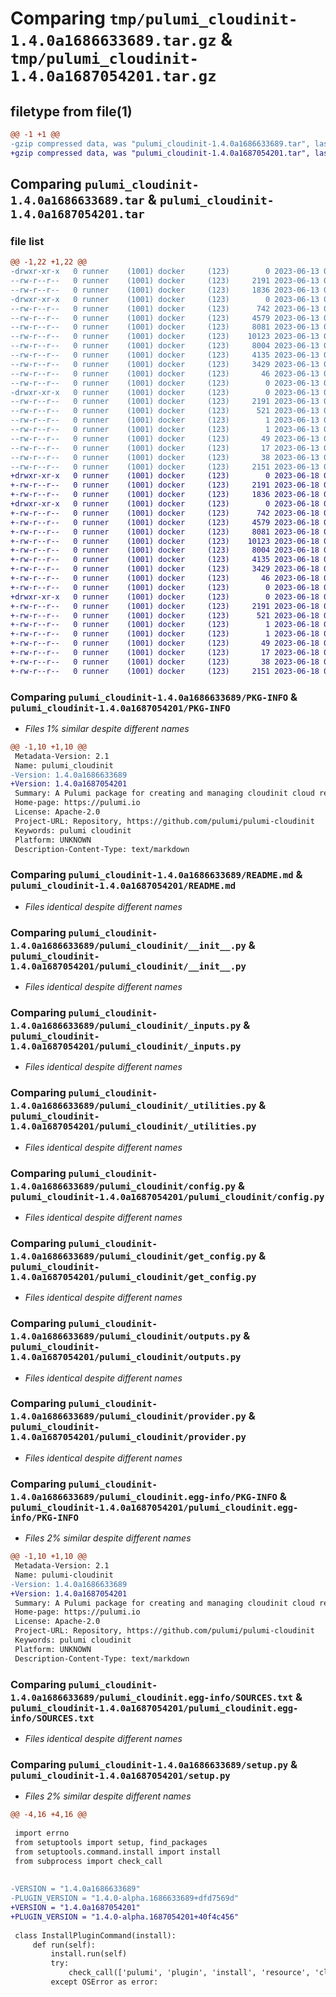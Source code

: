 # Comparing `tmp/pulumi_cloudinit-1.4.0a1686633689.tar.gz` & `tmp/pulumi_cloudinit-1.4.0a1687054201.tar.gz`

## filetype from file(1)

```diff
@@ -1 +1 @@
-gzip compressed data, was "pulumi_cloudinit-1.4.0a1686633689.tar", last modified: Tue Jun 13 05:25:16 2023, max compression
+gzip compressed data, was "pulumi_cloudinit-1.4.0a1687054201.tar", last modified: Sun Jun 18 02:16:32 2023, max compression
```

## Comparing `pulumi_cloudinit-1.4.0a1686633689.tar` & `pulumi_cloudinit-1.4.0a1687054201.tar`

### file list

```diff
@@ -1,22 +1,22 @@
-drwxr-xr-x   0 runner    (1001) docker     (123)        0 2023-06-13 05:25:16.618512 pulumi_cloudinit-1.4.0a1686633689/
--rw-r--r--   0 runner    (1001) docker     (123)     2191 2023-06-13 05:25:16.618512 pulumi_cloudinit-1.4.0a1686633689/PKG-INFO
--rw-r--r--   0 runner    (1001) docker     (123)     1836 2023-06-13 05:25:16.000000 pulumi_cloudinit-1.4.0a1686633689/README.md
-drwxr-xr-x   0 runner    (1001) docker     (123)        0 2023-06-13 05:25:16.614512 pulumi_cloudinit-1.4.0a1686633689/pulumi_cloudinit/
--rw-r--r--   0 runner    (1001) docker     (123)      742 2023-06-13 05:25:16.000000 pulumi_cloudinit-1.4.0a1686633689/pulumi_cloudinit/__init__.py
--rw-r--r--   0 runner    (1001) docker     (123)     4579 2023-06-13 05:25:16.000000 pulumi_cloudinit-1.4.0a1686633689/pulumi_cloudinit/_inputs.py
--rw-r--r--   0 runner    (1001) docker     (123)     8081 2023-06-13 05:25:16.000000 pulumi_cloudinit-1.4.0a1686633689/pulumi_cloudinit/_utilities.py
--rw-r--r--   0 runner    (1001) docker     (123)    10123 2023-06-13 05:25:16.000000 pulumi_cloudinit-1.4.0a1686633689/pulumi_cloudinit/config.py
--rw-r--r--   0 runner    (1001) docker     (123)     8004 2023-06-13 05:25:16.000000 pulumi_cloudinit-1.4.0a1686633689/pulumi_cloudinit/get_config.py
--rw-r--r--   0 runner    (1001) docker     (123)     4135 2023-06-13 05:25:16.000000 pulumi_cloudinit-1.4.0a1686633689/pulumi_cloudinit/outputs.py
--rw-r--r--   0 runner    (1001) docker     (123)     3429 2023-06-13 05:25:16.000000 pulumi_cloudinit-1.4.0a1686633689/pulumi_cloudinit/provider.py
--rw-r--r--   0 runner    (1001) docker     (123)       46 2023-06-13 05:25:16.000000 pulumi_cloudinit-1.4.0a1686633689/pulumi_cloudinit/pulumi-plugin.json
--rw-r--r--   0 runner    (1001) docker     (123)        0 2023-06-13 05:25:16.000000 pulumi_cloudinit-1.4.0a1686633689/pulumi_cloudinit/py.typed
-drwxr-xr-x   0 runner    (1001) docker     (123)        0 2023-06-13 05:25:16.618512 pulumi_cloudinit-1.4.0a1686633689/pulumi_cloudinit.egg-info/
--rw-r--r--   0 runner    (1001) docker     (123)     2191 2023-06-13 05:25:16.000000 pulumi_cloudinit-1.4.0a1686633689/pulumi_cloudinit.egg-info/PKG-INFO
--rw-r--r--   0 runner    (1001) docker     (123)      521 2023-06-13 05:25:16.000000 pulumi_cloudinit-1.4.0a1686633689/pulumi_cloudinit.egg-info/SOURCES.txt
--rw-r--r--   0 runner    (1001) docker     (123)        1 2023-06-13 05:25:16.000000 pulumi_cloudinit-1.4.0a1686633689/pulumi_cloudinit.egg-info/dependency_links.txt
--rw-r--r--   0 runner    (1001) docker     (123)        1 2023-06-13 05:25:16.000000 pulumi_cloudinit-1.4.0a1686633689/pulumi_cloudinit.egg-info/not-zip-safe
--rw-r--r--   0 runner    (1001) docker     (123)       49 2023-06-13 05:25:16.000000 pulumi_cloudinit-1.4.0a1686633689/pulumi_cloudinit.egg-info/requires.txt
--rw-r--r--   0 runner    (1001) docker     (123)       17 2023-06-13 05:25:16.000000 pulumi_cloudinit-1.4.0a1686633689/pulumi_cloudinit.egg-info/top_level.txt
--rw-r--r--   0 runner    (1001) docker     (123)       38 2023-06-13 05:25:16.618512 pulumi_cloudinit-1.4.0a1686633689/setup.cfg
--rw-r--r--   0 runner    (1001) docker     (123)     2151 2023-06-13 05:25:16.000000 pulumi_cloudinit-1.4.0a1686633689/setup.py
+drwxr-xr-x   0 runner    (1001) docker     (123)        0 2023-06-18 02:16:32.814052 pulumi_cloudinit-1.4.0a1687054201/
+-rw-r--r--   0 runner    (1001) docker     (123)     2191 2023-06-18 02:16:32.814052 pulumi_cloudinit-1.4.0a1687054201/PKG-INFO
+-rw-r--r--   0 runner    (1001) docker     (123)     1836 2023-06-18 02:16:32.000000 pulumi_cloudinit-1.4.0a1687054201/README.md
+drwxr-xr-x   0 runner    (1001) docker     (123)        0 2023-06-18 02:16:32.810052 pulumi_cloudinit-1.4.0a1687054201/pulumi_cloudinit/
+-rw-r--r--   0 runner    (1001) docker     (123)      742 2023-06-18 02:16:32.000000 pulumi_cloudinit-1.4.0a1687054201/pulumi_cloudinit/__init__.py
+-rw-r--r--   0 runner    (1001) docker     (123)     4579 2023-06-18 02:16:32.000000 pulumi_cloudinit-1.4.0a1687054201/pulumi_cloudinit/_inputs.py
+-rw-r--r--   0 runner    (1001) docker     (123)     8081 2023-06-18 02:16:32.000000 pulumi_cloudinit-1.4.0a1687054201/pulumi_cloudinit/_utilities.py
+-rw-r--r--   0 runner    (1001) docker     (123)    10123 2023-06-18 02:16:32.000000 pulumi_cloudinit-1.4.0a1687054201/pulumi_cloudinit/config.py
+-rw-r--r--   0 runner    (1001) docker     (123)     8004 2023-06-18 02:16:32.000000 pulumi_cloudinit-1.4.0a1687054201/pulumi_cloudinit/get_config.py
+-rw-r--r--   0 runner    (1001) docker     (123)     4135 2023-06-18 02:16:32.000000 pulumi_cloudinit-1.4.0a1687054201/pulumi_cloudinit/outputs.py
+-rw-r--r--   0 runner    (1001) docker     (123)     3429 2023-06-18 02:16:32.000000 pulumi_cloudinit-1.4.0a1687054201/pulumi_cloudinit/provider.py
+-rw-r--r--   0 runner    (1001) docker     (123)       46 2023-06-18 02:16:32.000000 pulumi_cloudinit-1.4.0a1687054201/pulumi_cloudinit/pulumi-plugin.json
+-rw-r--r--   0 runner    (1001) docker     (123)        0 2023-06-18 02:16:32.000000 pulumi_cloudinit-1.4.0a1687054201/pulumi_cloudinit/py.typed
+drwxr-xr-x   0 runner    (1001) docker     (123)        0 2023-06-18 02:16:32.814052 pulumi_cloudinit-1.4.0a1687054201/pulumi_cloudinit.egg-info/
+-rw-r--r--   0 runner    (1001) docker     (123)     2191 2023-06-18 02:16:32.000000 pulumi_cloudinit-1.4.0a1687054201/pulumi_cloudinit.egg-info/PKG-INFO
+-rw-r--r--   0 runner    (1001) docker     (123)      521 2023-06-18 02:16:32.000000 pulumi_cloudinit-1.4.0a1687054201/pulumi_cloudinit.egg-info/SOURCES.txt
+-rw-r--r--   0 runner    (1001) docker     (123)        1 2023-06-18 02:16:32.000000 pulumi_cloudinit-1.4.0a1687054201/pulumi_cloudinit.egg-info/dependency_links.txt
+-rw-r--r--   0 runner    (1001) docker     (123)        1 2023-06-18 02:16:32.000000 pulumi_cloudinit-1.4.0a1687054201/pulumi_cloudinit.egg-info/not-zip-safe
+-rw-r--r--   0 runner    (1001) docker     (123)       49 2023-06-18 02:16:32.000000 pulumi_cloudinit-1.4.0a1687054201/pulumi_cloudinit.egg-info/requires.txt
+-rw-r--r--   0 runner    (1001) docker     (123)       17 2023-06-18 02:16:32.000000 pulumi_cloudinit-1.4.0a1687054201/pulumi_cloudinit.egg-info/top_level.txt
+-rw-r--r--   0 runner    (1001) docker     (123)       38 2023-06-18 02:16:32.814052 pulumi_cloudinit-1.4.0a1687054201/setup.cfg
+-rw-r--r--   0 runner    (1001) docker     (123)     2151 2023-06-18 02:16:32.000000 pulumi_cloudinit-1.4.0a1687054201/setup.py
```

### Comparing `pulumi_cloudinit-1.4.0a1686633689/PKG-INFO` & `pulumi_cloudinit-1.4.0a1687054201/PKG-INFO`

 * *Files 1% similar despite different names*

```diff
@@ -1,10 +1,10 @@
 Metadata-Version: 2.1
 Name: pulumi_cloudinit
-Version: 1.4.0a1686633689
+Version: 1.4.0a1687054201
 Summary: A Pulumi package for creating and managing cloudinit cloud resources.
 Home-page: https://pulumi.io
 License: Apache-2.0
 Project-URL: Repository, https://github.com/pulumi/pulumi-cloudinit
 Keywords: pulumi cloudinit
 Platform: UNKNOWN
 Description-Content-Type: text/markdown
```

### Comparing `pulumi_cloudinit-1.4.0a1686633689/README.md` & `pulumi_cloudinit-1.4.0a1687054201/README.md`

 * *Files identical despite different names*

### Comparing `pulumi_cloudinit-1.4.0a1686633689/pulumi_cloudinit/__init__.py` & `pulumi_cloudinit-1.4.0a1687054201/pulumi_cloudinit/__init__.py`

 * *Files identical despite different names*

### Comparing `pulumi_cloudinit-1.4.0a1686633689/pulumi_cloudinit/_inputs.py` & `pulumi_cloudinit-1.4.0a1687054201/pulumi_cloudinit/_inputs.py`

 * *Files identical despite different names*

### Comparing `pulumi_cloudinit-1.4.0a1686633689/pulumi_cloudinit/_utilities.py` & `pulumi_cloudinit-1.4.0a1687054201/pulumi_cloudinit/_utilities.py`

 * *Files identical despite different names*

### Comparing `pulumi_cloudinit-1.4.0a1686633689/pulumi_cloudinit/config.py` & `pulumi_cloudinit-1.4.0a1687054201/pulumi_cloudinit/config.py`

 * *Files identical despite different names*

### Comparing `pulumi_cloudinit-1.4.0a1686633689/pulumi_cloudinit/get_config.py` & `pulumi_cloudinit-1.4.0a1687054201/pulumi_cloudinit/get_config.py`

 * *Files identical despite different names*

### Comparing `pulumi_cloudinit-1.4.0a1686633689/pulumi_cloudinit/outputs.py` & `pulumi_cloudinit-1.4.0a1687054201/pulumi_cloudinit/outputs.py`

 * *Files identical despite different names*

### Comparing `pulumi_cloudinit-1.4.0a1686633689/pulumi_cloudinit/provider.py` & `pulumi_cloudinit-1.4.0a1687054201/pulumi_cloudinit/provider.py`

 * *Files identical despite different names*

### Comparing `pulumi_cloudinit-1.4.0a1686633689/pulumi_cloudinit.egg-info/PKG-INFO` & `pulumi_cloudinit-1.4.0a1687054201/pulumi_cloudinit.egg-info/PKG-INFO`

 * *Files 2% similar despite different names*

```diff
@@ -1,10 +1,10 @@
 Metadata-Version: 2.1
 Name: pulumi-cloudinit
-Version: 1.4.0a1686633689
+Version: 1.4.0a1687054201
 Summary: A Pulumi package for creating and managing cloudinit cloud resources.
 Home-page: https://pulumi.io
 License: Apache-2.0
 Project-URL: Repository, https://github.com/pulumi/pulumi-cloudinit
 Keywords: pulumi cloudinit
 Platform: UNKNOWN
 Description-Content-Type: text/markdown
```

### Comparing `pulumi_cloudinit-1.4.0a1686633689/pulumi_cloudinit.egg-info/SOURCES.txt` & `pulumi_cloudinit-1.4.0a1687054201/pulumi_cloudinit.egg-info/SOURCES.txt`

 * *Files identical despite different names*

### Comparing `pulumi_cloudinit-1.4.0a1686633689/setup.py` & `pulumi_cloudinit-1.4.0a1687054201/setup.py`

 * *Files 2% similar despite different names*

```diff
@@ -4,16 +4,16 @@
 
 import errno
 from setuptools import setup, find_packages
 from setuptools.command.install import install
 from subprocess import check_call
 
 
-VERSION = "1.4.0a1686633689"
-PLUGIN_VERSION = "1.4.0-alpha.1686633689+dfd7569d"
+VERSION = "1.4.0a1687054201"
+PLUGIN_VERSION = "1.4.0-alpha.1687054201+40f4c456"
 
 class InstallPluginCommand(install):
     def run(self):
         install.run(self)
         try:
             check_call(['pulumi', 'plugin', 'install', 'resource', 'cloudinit', PLUGIN_VERSION])
         except OSError as error:
```

